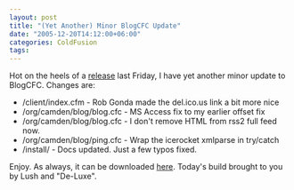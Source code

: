 ```yaml
---
layout: post
title: "(Yet Another) Minor BlogCFC Update"
date: "2005-12-20T14:12:00+06:00"
categories: ColdFusion 
tags: 
---
```


Hot on the heels of a <a href="http://ray.camdenfamily.com/index.cfm/2005/12/16/BlogCFC-ColdFusion-Blog-402-Released">release</a> last Friday, I have yet another minor update to BlogCFC. Changes are:

<ul>
<li>/client/index.cfm - Rob Gonda made the del.ico.us link a bit more nice
<li>/org/camden/blog/blog.cfc - MS Access fix to my earlier offset fix
<li>/org/camden/blog/blog.cfc - I don't remove HTML from rss2 full feed now.
<li>/org/camden/blog/ping.cfc - Wrap the icerocket xmlparse in try/catch
<li>/install/ - Docs updated. Just a few typos fixed.
</ul>

Enjoy. As always, it can be downloaded <a href="http://ray.camdenfamily.com/projects/blogcfc">here</a>. Today's build brought to you by Lush and "De-Luxe".